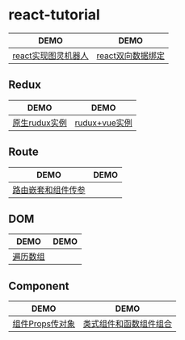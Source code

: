# react-tutorial

|DEMO|DEMO|
|-|-|
|[react实现图灵机器人](https://wscats.github.io/react-tutorial/demo1/index.html)|[react双向数据绑定](https://wscats.github.io/react-tutorial/双向数据绑定/demo.html)|


## Redux
|DEMO|DEMO|
|-|-|
|[原生rudux实例](https://wscats.github.io/react-tutorial/redux/demo1/index.html)|[rudux+vue实例](https://wscats.github.io/react-tutorial/redux/demo2/index.html)|

## Route
|DEMO|DEMO|
|-|-|
|[路由嵌套和组件传参](https://wscats.github.io/react-tutorial/react+webpack+react-router/build/index.html)||

## DOM
|DEMO|DEMO|
|-|-|
|[遍历数组](https://wscats.github.io/react-tutorial/遍历/遍历.html)||

## Component
|DEMO|DEMO|
|-|-|
|[组件Props传对象](https://wscats.github.io/react-tutorial/组件/props传对象.html)|[类式组件和函数组件组合](https://wscats.github.io/react-tutorial/组件/类式组件和函数组件组合.html)|
